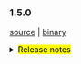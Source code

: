 ### 1.5.0 

 [source](https://github.com/seata/seata/archive/v1.5.0.zip) |
 [binary](https://github.com/seata/seata/releases/download/v1.5.0/seata-server-1.5.0.zip) 

<details>
  <summary><mark>Release notes</mark></summary>


  ### Seata 1.5.0 

Seata 1.5.0  发布。

Seata 是一款开源的分布式事务解决方案，提供高性能和简单易用的分布式事务服务。

此版本更新如下：


### feature：
  - [[#4115](https://github.com/seata/seata/pull/4115)] 支持用户控制台
  - [[#3472](https://github.com/seata/seata/pull/3472)] 添加redisLocker的lua模式
  - [[#3575](https://github.com/seata/seata/pull/3575)] 支持对锁和会话不同存储的混合使用
  - [[#3374](https://github.com/seata/seata/pull/3374)] 支持mysql INSERT ON DUPLICATE KEY UPDATE
  - [[#3642](https://github.com/seata/seata/pull/3642)] TCC模式支持使用API的形式进行二阶段参数传递
  - [[#3064](https://github.com/seata/seata/pull/3064)] 支持可配置GlobalTransactionInterceptor和TccActionInterceptor的order值
  - [[#2852](https://github.com/seata/seata/pull/2852)] 支持自定义`GlobalTransactionScanner`的扫描对象。
  - [[#3683](https://github.com/seata/seata/pull/3683)] 支持redis分布式锁来避免多tc竞争执行任务
  - [[#3545](https://github.com/seata/seata/pull/3545)] TCC模式支持幂等控制、防悬挂和空回滚
  - [[#3009](https://github.com/seata/seata/pull/3009)] 支持server端以springboot的方式的启动
  - [[#3652](https://github.com/seata/seata/pull/3652)] 支持APM SkyWalking监控。
  - [[#3823](https://github.com/seata/seata/pull/3823)] TCC模式二阶段方法参数列表支持自定义
  - [[#3642](https://github.com/seata/seata/pull/3642)] TCC模式一阶段支持BusinessActionContext隐式传递
  - [[#3856](https://github.com/seata/seata/pull/3856)] 支持 edas-hsf RPC 框架
  - [[#3880](https://github.com/seata/seata/pull/3880)] 贡献文档增加中文版本
  - [[#3869](https://github.com/seata/seata/pull/3869)] 支持从环境 ENV 获取配置
  - [[#2568](https://github.com/seata/seata/pull/2568)] 支持GlobalTransactionInterceptor配置切面表达式
  - [[#3886](https://github.com/seata/seata/pull/3886)] 支持注册中心注册ip的网络偏好设置
  - [[#3906](https://github.com/seata/seata/pull/3906)] 支持 SPI 卸载
  - [[#3668](https://github.com/seata/seata/pull/3668)] 支持kotlin协程
  - [[#3968](https://github.com/seata/seata/pull/3968)] 支持 brpc-java RPC框架
  - [[#4134](https://github.com/seata/seata/pull/4134)] 初始化控制台基础代码
  - [[#4268](https://github.com/seata/seata/pull/4268)] 控制台Global Session页面File模式实现
  - [[#4281](https://github.com/seata/seata/pull/4281)] 控制台Global Session页面和Global LockRedis模式实现
  - [[#4293](https://github.com/seata/seata/pull/4293)] 控制台Global Lock页面File模式实现
  - [[#4335](https://github.com/seata/seata/pull/4335)] 实现配置中心上传配置交互脚本(nacos,etcd3)
  - [[#4360](https://github.com/seata/seata/pull/4360)] 实现配置中心上传配置交互脚本(apollo,consul,zk)
  - [[#4320](https://github.com/seata/seata/pull/4320)] 实现控制台db模式全局事务、锁查询接口
  - [[#4435](https://github.com/seata/seata/pull/4435)] 控制台前端页面实现
  - [[#4480](https://github.com/seata/seata/pull/4480)] 实现DefaultAuthSigner的默认签名加密方法
  - [[#3870](https://github.com/seata/seata/pull/3870)] 让seata-bom成为真正的Bill-Of-Material
  - [[#3487](https://github.com/seata/seata/pull/3487)] 添加分布式锁的db实现
  - [[#3889](https://github.com/seata/seata/pull/3889)] 注册中心添加心跳
  - [[#3951](https://github.com/seata/seata/pull/3951)] 支持zstd压缩 
  - [[#2838](https://github.com/seata/seata/pull/2838)] Saga 支持springboot项目的自动配置

### bugfix：
  - [[#3497](https://github.com/seata/seata/pull/3497)] 修复TCC模式并发量较大时线程池导致的超时问题
  - [[#3686](https://github.com/seata/seata/pull/3686)] 修复Apollo集群配置项错误及NPE错误
  - [[#3702](https://github.com/seata/seata/pull/3702)] 修改注释
  - [[#3716](https://github.com/seata/seata/pull/3716)] 修复findTargetClass方法的错误
  - [[#3717](https://github.com/seata/seata/pull/3717)] 更正interval的拼写
  - [[#3773](https://github.com/seata/seata/pull/3773)] 修复consul注册中心在自定义集群名下无法获取TC集群
  - [[#3695](https://github.com/seata/seata/pull/3695)] 修复mariadb无法创建XA连接的问题
  - [[#3783](https://github.com/seata/seata/pull/3783)] 修复store mode不生效问题
  - [[#3740](https://github.com/seata/seata/pull/3740)] 修复在某些情况下，当`Saga`事务结束时`LocalThread`未被清除的问题
  - [[#3792](https://github.com/seata/seata/pull/3792)] 修复Server 无法获取 redis host的问题
  - [[#3828](https://github.com/seata/seata/pull/3828)] 修复StringUtils抛出StackOverflowError的问题
  - [[#3817](https://github.com/seata/seata/pull/3817)] 修复TC在SkyWalking拓扑图节点不汇聚的问题
  - [[#3803](https://github.com/seata/seata/pull/3803)] 修复 ReflectionUtil 抛出不预期异常问题
  - [[#3879](https://github.com/seata/seata/pull/3879)] 修复 posrgresql多schema无法找到channel问题
  - [[#3881](https://github.com/seata/seata/pull/3881)] 修复不存在的相同 DataId 不同默认值返回相同值的问题
  - [[#3897](https://github.com/seata/seata/pull/3897)] 修复FastjsonUndoLogParser中 localdatatime类型不能回滚的问题
  - [[#3901](https://github.com/seata/seata/pull/3901)] 修复 seataio/seata-server 中 servlet-api 冲突无法启动问题
  - [[#3931](https://github.com/seata/seata/pull/3931)] 修复 线程池拒绝执行情况下,dump内存文件名和路径错误的问题
  - [[#3949](https://github.com/seata/seata/pull/3949)] 修复`nacos-config.py`不会跳过空白选项的问题，解决多个分割选项可能导致内容丢失的问题
  - [[#3988](https://github.com/seata/seata/pull/3988)] 修复 nacos 的密码带有特殊字符导致用户名不存在问题
  - [[#3978](https://github.com/seata/seata/pull/3978)] 修复 future timeout 引发的 NPE 问题
  - [[#3998](https://github.com/seata/seata/pull/3998)] 修复 jedis multi.exec 的 NPE 问题
  - [[#4011](https://github.com/seata/seata/pull/4011)] 修复 springboot下无法获取distributed-lock-table配置
  - [[#4025](https://github.com/seata/seata/pull/4025)] 修复潜在的数据库资源泄露
  - [[#4023](https://github.com/seata/seata/pull/4023)] 修复 dubbo部分场景存在xid未清除的问题
  - [[#4032](https://github.com/seata/seata/pull/4032)] 修复server端的ShutdownHook在资源释放时，ApplicationContext已关闭的问题
  - [[#4039](https://github.com/seata/seata/pull/4039)] 修复 本地事务抛出异常之后，RM没有清除xid
  - [[#4074](https://github.com/seata/seata/pull/4074)] 修复XA模式资源悬挂问题
  - [[#4107](https://github.com/seata/seata/pull/4107)] 修复项目构建时的死锁问题
  - [[#4158](https://github.com/seata/seata/pull/4158)] 修复logback无法加载到`RPC_PORT`的问题
  - [[#4162](https://github.com/seata/seata/pull/4162)] 修复Redis注册中心内置配置名导致启动报错问题
  - [[#4165](https://github.com/seata/seata/pull/4165)] 修复 `StringUtils.toString(obj)` 当obj是基本数据数组时，抛出`ClassCastException`的问题
  - [[#4169](https://github.com/seata/seata/pull/4169)] 修复xa模式originalConnection已关闭，导致二阶段无法执行
  - [[#4177](https://github.com/seata/seata/pull/4177)] 修复当事务超时且刚好tm发起commit决议时,意外造成全局锁释放的问题
  - [[#4174](https://github.com/seata/seata/pull/4174)] 修复删除 undolog 时连接关闭问题
  - [[#4189](https://github.com/seata/seata/pull/4189)] 修复 `kafka-appender.xml` 和 `logstash-appender.xml` 两个配置文件中`${}`表达式中的默认值前少了横杆的问题。
  - [[#4213](https://github.com/seata/seata/pull/4213)] 修复部分"sessionMode"代码没执行导致启动失败问题
  - [[#4220](https://github.com/seata/seata/pull/4220)] 修复 `zstd-compressor` 模块未合并到 `seata-all` 中的问题，同时修正其包名。另外，补充了 `kotlin-maven-plugin` 的版本号；顺便优化打包配置。
  - [[#4222](https://github.com/seata/seata/pull/4222)] 修复字段列表为空时，插入语句无法回滚的问题
  - [[#4253](https://github.com/seata/seata/pull/4253)] UpdateExecutor存储被真实修改的字段，而不是只存储set子句里面的字段
  - [[#4233](https://github.com/seata/seata/pull/4233)] 修复 lock 和 branch 数据残留问题
  - [[#4276](https://github.com/seata/seata/pull/4276)] 修复 seata-test 单测不运行的问题
  - [[#4278](https://github.com/seata/seata/pull/4278)] 修复mysql的Blob/Clob/NClob数据类型无法反序列化的问题
  - [[#4302](https://github.com/seata/seata/pull/4302)] 修复其他ORM可能存在获取不到自增主键值的问题
  - [[#4308](https://github.com/seata/seata/pull/4308)] 修复Postgresql多个schema下存在相同表的TableMetaCache解析问题
  - [[#4326](https://github.com/seata/seata/pull/4326)] 修复使用 mariadb 驱动程序时无法构建 Executor 的问题
  - [[#4355](https://github.com/seata/seata/pull/4355)] 修复使用 mysql Loadbalance模式resourceId被误判为resourceIds的问题
  - [[#4310](https://github.com/seata/seata/pull/4310)] 修复通过"SELECT LAST_INSERT_ID"获取mysql数据库自增id失败的问题
  - [[#4331](https://github.com/seata/seata/pull/4331)] 修复使用ONLY_CARE_UPDATE_COLUMNS配置可能出现的脏写校验异常
  - [[#4408](https://github.com/seata/seata/pull/4408)] 修复容器环境中设置环境变量无效的问题
  - [[#4441](https://github.com/seata/seata/pull/4441)] 修复redis模式下查询时未关闭Pipeline和分支注册后添加分支session时branchSessions为null的问题
  - [[#4438](https://github.com/seata/seata/pull/4438)] 修复develop版本file模式下GlobalSession在延迟删除的情况下无法被正常删除的问题
  - [[#4432](https://github.com/seata/seata/pull/4432)] 修复develop版本下ServerApplicationListener无法读取配置中心配置的问题
  - [[#4452](https://github.com/seata/seata/pull/4452)] 修复'service.disableGlobalTransaction'配置的日志输出错误
  - [[#4449](https://github.com/seata/seata/pull/4449)] 修复redis分页查询npe问题,优化readession限制查询条数后均衡返回结果
  - [[#4459](https://github.com/seata/seata/pull/4459)] 修复develop版本下oracle和pgsql数据库生成前后镜像失败的问题
  - [[#4471](https://github.com/seata/seata/pull/4471)] 修复develop分支下，运行时切换事务分组对应集群引起的错误
  - [[#4474](https://github.com/seata/seata/pull/4474)] 修复Mysql多位Bit类型字段回滚错误
  - [[#4492](https://github.com/seata/seata/pull/4492)] 修复develop分支下eureka注册中心无法动态更新服务列表的问题
  - [[#4228](https://github.com/seata/seata/pull/4228)] 修复tc获取不同ip的rm连接导致的xa模式资源悬挂问题
  - [[#4535](https://github.com/seata/seata/pull/4535)] 修复FileSessionManagerTest单测错误
  - [[#4561](https://github.com/seata/seata/pull/4561)] 修复 allSessions/findGlobalSessions 某些情况下返回null
  - [[#4505](https://github.com/seata/seata/pull/4505)] 修复time类型的fastjson序列化问题
  - [[#4579](https://github.com/seata/seata/pull/4579)] 修复MySQLInsertOrUpdateExecutor的prepareUndoLogAll
  - [[#4005](https://github.com/seata/seata/pull/4005)] 修复PK约束名称与属于PK的唯一索引名称不同
  - [[#4062](https://github.com/seata/seata/pull/4062)] 修复saga复杂参数序列化问题
  - [[#4199](https://github.com/seata/seata/pull/4199)] 修复rpc tm 请求超时
  - [[#4352](https://github.com/seata/seata/pull/4352)] 修复sql解析器的一些问题
  - [[#4487](https://github.com/seata/seata/pull/4487)] 移除Pagination hideOnlyOnePage 属性
  - [[#4449](https://github.com/seata/seata/pull/4449)] 优化redis limit并修复redis分页bug
  - [[#4608](https://github.com/seata/seata/pull/4608)] 修复测试用例
  - [[#3110](https://github.com/seata/seata/pull/3110)] 修复单元测试的一些问题


### optimize：
  - [[#4163](https://github.com/seata/seata/pull/4163)] 完善开发者奉献文档
  - [[#3678](https://github.com/seata/seata/pull/3678)] 补充遗漏的配置及新版本pr登记md文件
  - [[#3654](https://github.com/seata/seata/pull/3654)] 修正拼写，applicationContex -> applicationContext
  - [[#3615](https://github.com/seata/seata/pull/3615)] 二阶段同步提交时,全局事务记录异步删除
  - [[#3687](https://github.com/seata/seata/pull/3687)] 修复某些场景下无法重试全局锁的问题
  - [[#3689](https://github.com/seata/seata/pull/3689)] 修正script/server/config/file.properties中属性编写错误
  - [[#3700](https://github.com/seata/seata/pull/3700)] 优化buildLockKey方法的效率
  - [[#3588](https://github.com/seata/seata/pull/3588)] 优化数据源自动代理的流程
  - [[#3528](https://github.com/seata/seata/pull/3528)] 优化redis模式内存占用
  - [[#3626](https://github.com/seata/seata/pull/3626)] 移除重复的change status代码
  - [[#3722](https://github.com/seata/seata/pull/3722)] 添加分布式锁的基础代码
  - [[#3713](https://github.com/seata/seata/pull/3713)] 统一enableClientBatchSendRequest的默认值
  - [[#3120](https://github.com/seata/seata/pull/3120)] 优化`Configuration`的部分代码，并添加单元测试
  - [[#3735](https://github.com/seata/seata/pull/3735)] 当TC只有单个节点时，不进行非必要的负载均衡操作
  - [[#3770](https://github.com/seata/seata/pull/3770)] 关闭一些未关闭的对象
  - [[#3627](https://github.com/seata/seata/pull/3627)] 使用TreeMap替换TableMeta中的LinkedHashMap以兼容高版本的MySQL
  - [[#3760](https://github.com/seata/seata/pull/3760)] 优化`seata-server`的logback相关的配置
  - [[#3765](https://github.com/seata/seata/pull/3765)] 将添加配置类的操作从`AutoConfiguration`转移到`EnvironmentPostProcessor`中，提升该操作的优先级
  - [[#3730](https://github.com/seata/seata/pull/3730)] 重构TCC模式相关的代码，方便以后做功能扩展
  - [[#3820](https://github.com/seata/seata/pull/3820)] 在表`tcc_fence_log`中添加字段`action_name`，用于查看该条记录是由哪个action产生的 
  - [[#3738](https://github.com/seata/seata/pull/3738)] `JacksonUndoLogParser`支持解析`LocalDateTime`(支持微秒时间)
  - [[#3794](https://github.com/seata/seata/pull/3794)] 优化`seata-server`的打包配置，修正Dockerfile的错误配置，并将Dockerfile也打包进去
  - [[#3795](https://github.com/seata/seata/pull/3795)] 优化`zkRegistry`lookup方法性能
  - [[#3840](https://github.com/seata/seata/pull/3840)] 优化`apm-skwalking`操作方法生成规则
  - [[#3834](https://github.com/seata/seata/pull/3834)] 优化`seata-distribution`增加apm-seata-skywalking包
  - [[#3847](https://github.com/seata/seata/pull/3847)] 优化ConcurrentHashMap.newKeySet替换ConcurrentSet
  - [[#3849](https://github.com/seata/seata/pull/3849)] 优化字符串拼接
  - [[#3890](https://github.com/seata/seata/pull/3890)] 优化insert后镜像仅查询插入字段
  - [[#3895](https://github.com/seata/seata/pull/3895)] 优化解码异常
  - [[#3212](https://github.com/seata/seata/pull/3212)] 优化解析OrderBy，Limit条件代码结构
  - [[#3898](https://github.com/seata/seata/pull/3898)] 增加docker maven 插件
  - [[#3904](https://github.com/seata/seata/pull/3904)] 增强 metrics 和修复 seata-server 单测不运行的问题
  - [[#3905](https://github.com/seata/seata/pull/3905)] 优化 nacos-config.sh 支持 ash
  - [[#3935](https://github.com/seata/seata/pull/3935)] 优化以redis为注册中心时,发送多条命令使用pipeline
  - [[#3916](https://github.com/seata/seata/pull/3916)] 优化注册中心服务节点列表地址探活
  - [[#3918](https://github.com/seata/seata/pull/3918)] 缓存Field和Method的反射结果
  - [[#3311](https://github.com/seata/seata/pull/3311)] 支持从consul单一key中读取所有配置
  - [[#3907](https://github.com/seata/seata/pull/3907)] 优化设置 Server 端口
  - [[#3912](https://github.com/seata/seata/pull/3912)] 支持通过env配置JVM参数
  - [[#3939](https://github.com/seata/seata/pull/3939)] 使用map优化大量的判断代码
  - [[#3955](https://github.com/seata/seata/pull/3955)] 添加启动banner
  - [[#4266](https://github.com/seata/seata/pull/4266)] 修改由于修改记录过多导致分支注册及lock释放失败的问题 
  - [[#3949](https://github.com/seata/seata/pull/3949)] `nacos-config.py` 支持默认参数和选择性输入参数
  - [[#3954](https://github.com/seata/seata/pull/3954)] 移除对druid依赖中过期方法的调用
  - [[#3981](https://github.com/seata/seata/pull/3981)] 优化服务端口的优先级设置
  - [[#4013](https://github.com/seata/seata/pull/4013)] 优化可用TC地址检测
  - [[#3982](https://github.com/seata/seata/pull/3982)] 优化 readme 文档和升级POM依赖
  - [[#3991](https://github.com/seata/seata/pull/3991)] 关闭spring boot下无用的fileListener
  - [[#3994](https://github.com/seata/seata/pull/3994)] 优化`tcc_fence_log`表定时删除任务的机制
  - [[#3327](https://github.com/seata/seata/pull/3327)] 支持从etcd3单一key中读取所有配置
  - [[#4001](https://github.com/seata/seata/pull/4001)] 支持从Nacos,Zookeeper,Consul,Etcd3 中读取 yml
  - [[#4017](https://github.com/seata/seata/pull/4017)] 优化文件配置
  - [[#4018](https://github.com/seata/seata/pull/4018)] 优化 Apollo 配置
  - [[#4021](https://github.com/seata/seata/pull/4021)] 优化 Nacos、Consul、Zookeeper、Etcd3 配置
  - [[#4034](https://github.com/seata/seata/pull/4034)] 优化“优化 Nacos、Consul、Zookeeper、Etcd3 配置（#4019）”的单元测试类
  - [[#4055](https://github.com/seata/seata/pull/4055)] 优化NetUtil的getLocalAddress0方法
  - [[#4086](https://github.com/seata/seata/pull/4086)] 分支事务支持懒加载并优化任务调度
  - [[#4056](https://github.com/seata/seata/pull/4056)] 优化 DurationUtil
  - [[#4103](https://github.com/seata/seata/pull/4103)] 减少分支事务注册无需竞争锁时的内存占用 
  - [[#3733](https://github.com/seata/seata/pull/3733)] 优化本地事务下的锁竞争机制 
  - [[#4144](https://github.com/seata/seata/pull/4144)] 支持默认的事务分组配置 
  - [[#4157](https://github.com/seata/seata/pull/4157)] 优化客户端批量发送请求
  - [[#4191](https://github.com/seata/seata/pull/4191)] RPC请求超时时间支持配置化
  - [[#4216](https://github.com/seata/seata/pull/4216)] 非AT模式无须清理undolog表
  - [[#4176](https://github.com/seata/seata/pull/4176)] 优化redis注册中心存储，改用自动过期key替代hash.
  - [[#4196](https://github.com/seata/seata/pull/4196)] TC 批量响应客户端
  - [[#4212](https://github.com/seata/seata/pull/4212)] 控制台接口合并优化
  - [[#4237](https://github.com/seata/seata/pull/4237)] 当所有的before image均为空的时候，跳过checkLock的步骤
  - [[#4251](https://github.com/seata/seata/pull/4251)] 优化部分代码处理
  - [[#4262](https://github.com/seata/seata/pull/4262)] 优化 tcc 模块代码处理
  - [[#4235](https://github.com/seata/seata/pull/4235)] 优化eureka注册中心保存实例信息
  - [[#4277](https://github.com/seata/seata/pull/4277)] 优化Redis-pipeline模式本地事务下的锁竞争机制
  - [[#4284](https://github.com/seata/seata/pull/4284)] 支持MSE-Nacos 的 ak/sk 鉴权方式
  - [[#4299](https://github.com/seata/seata/pull/4299)] 优化异常提示
  - [[#4300](https://github.com/seata/seata/pull/4300)] 优化NettyRemotingServer的close()由DefaultCoordinator来调用，不再额外注册到ServerRunner
  - [[#4270](https://github.com/seata/seata/pull/4270)] 提高全局提交和全局回滚的性能，分支事务清理异步化
  - [[#4307](https://github.com/seata/seata/pull/4307)] 优化在TCC模式减少不必要的全局锁删除
  - [[#4303](https://github.com/seata/seata/pull/4303)] `tcc_fence_log`表悬挂日志记录异步删除
  - [[#4328](https://github.com/seata/seata/pull/4328)] 配置上传脚本支持注释
  - [[#4305](https://github.com/seata/seata/pull/4305)] 优化tc端全局锁获取失败时的日志打印
  - [[#4336](https://github.com/seata/seata/pull/4336)] 添加AT模式不支持的SQL语句异常提示
  - [[#4359](https://github.com/seata/seata/pull/4359)] 支持配置元数据读取环境变量
  - [[#4353](https://github.com/seata/seata/pull/4353)] 为 `seata-all.jar` 瘦身。  
  - [[#4393](https://github.com/seata/seata/pull/4393)] redis & db 模式下启动不需要reload
  - [[#4247](https://github.com/seata/seata/pull/4247)] 在`github/actions`上，添加基于 `java17` 和 `springboot` 各版本的测试
  - [[#4400](https://github.com/seata/seata/pull/4400)] 异步二阶段任务支持并行处理提升效率 
  - [[#4391](https://github.com/seata/seata/pull/4391)] commit/rollback 重试超时事件
  - [[#4409](https://github.com/seata/seata/pull/4409)] 测试类添加版权标题
  - [[#4282](https://github.com/seata/seata/pull/4282)] 优化回滚镜像构建逻辑
  - [[#4407](https://github.com/seata/seata/pull/4407)] file模式下无需延迟删除globasession
  - [[#4436](https://github.com/seata/seata/pull/4436)] 优化file模式下的global session查询接口
  - [[#4431](https://github.com/seata/seata/pull/4431)] 优化redis模式查询globalSession限制查询条数
  - [[#4465](https://github.com/seata/seata/pull/4465)] 优化TC 批量响应客户端模式客户端版本传输方式
  - [[#4469](https://github.com/seata/seata/pull/4469)] 优化控制台db模式下获取配置的方式
  - [[#4478](https://github.com/seata/seata/pull/4478)] 优化 Nacos 配置和注册元数据属性
  - [[#4522](https://github.com/seata/seata/pull/4522)] 优化 GC 参数
  - [[#4517](https://github.com/seata/seata/pull/4517)] 增强失败/超时状态的监控
  - [[#4451](https://github.com/seata/seata/pull/4451)] filesessionmanager改为单例并优化任务线程池处理
  - [[#4551](https://github.com/seata/seata/pull/4551)] 优化 metrics rt 统计问题
  - [[#4574](https://github.com/seata/seata/pull/4574)] 支持 accessKey/secretKey 配置自动注入
  - [[#4583](https://github.com/seata/seata/pull/4583)] DefaultAuthSigner的默认签名加密方法替换为HmacSHA256
  - [[#4591](https://github.com/seata/seata/pull/4591)] 优化开关默认值
  - [[#3780](https://github.com/seata/seata/pull/3780)] 升级 Druid 版本
  - [[#3797](https://github.com/seata/seata/pull/3797)] 支持在`Try` 方法外，由用户自己实例化`BusinessActionContext`，再以`Try`方法入参的形式传入
  - [[#3909](https://github.com/seata/seata/pull/3909)] 优化`collectRowLocks` 方法
  - [[#3763](https://github.com/seata/seata/pull/3763)] 优化 github actions
  - [[#4345](https://github.com/seata/seata/pull/4345)] 修正包目录名
  - [[#4346](https://github.com/seata/seata/pull/4346)] 优化服务器日志并移除lombok
  - [[#4348](https://github.com/seata/seata/pull/4348)] 统一管理maven插件及其版本
  - [[#4354](https://github.com/seata/seata/pull/4354)] 优化saga测试用例
  - [[#4227](https://github.com/seata/seata/pull/4227)] 统一管理依赖的版本，并且升级spring-boot到2.4.13
  - [[#4403](https://github.com/seata/seata/pull/4403)] 禁用saga单测
  - [[#4453](https://github.com/seata/seata/pull/4453)] 升级 eureka-clients 和 xstream 的版本
  - [[#4481](https://github.com/seata/seata/pull/4481)] 优化nacos配置和命名属性
  - [[#4477](https://github.com/seata/seata/pull/4477)] 优化调试级别日志并修复拼写错误
  - [[#4484](https://github.com/seata/seata/pull/4484)] 优化TM/RM注册时TC的日志打印
  - [[#3874](https://github.com/seata/seata/pull/4484)] 增加登记企业，修改图片至alicdn
  - [[#4458](https://github.com/seata/seata/pull/4458)] 修复 metrices 模块 README.md 的配置遗漏问题
  - [[#4482](https://github.com/seata/seata/pull/4482)] 移除重复单词

### test：


 非常感谢以下 contributors 的代码贡献。若有无意遗漏，请报告。

  - [slievrly](https://github.com/slievrly) 
  - [wangliang181230](https://github.com/wangliang181230)
  - [funky-eyes](https://github.com/funky-eyes) 
  - [lvekee](https://github.com/lvekee)
  - [caohdgege](https://github.com/caohdgege)
  - [lightClouds917](https://github.com/lightClouds917)
  - [objcoding](https://github.com/objcoding)
  - [siyu](https://github.com/Pinocchio2018)
  - [GoodBoyCoder](https://github.com/GoodBoyCoder)
  - [pengten](https://github.com/pengten)
  - [Bughue](https://github.com/Bughue)
  - [doubleDimple](https://github.com/doubleDimple)
  - [zhaoyuguang](https://github.com/zhaoyuguang)
  - [liuqiufeng](https://github.com/liuqiufeng)
  - [jsbxyyx](https://github.com/jsbxyyx)
  - [lcmvs](https://github.com/lcmvs)
  - [onlinechild](https://github.com/onlinechild)
  - [xjlgod](https://github.com/xjlgod)
  - [h-zhi](https://github.com/h-zhi)
  - [tanzzj](https://github.com/tanzzj)
  - [miaoxueyu](https://github.com/miaoxueyu)
  - [selfishlover](https://github.com/selfishlover)
  - [tuwenlin](https://github.com/tuwenlin)
  - [dmego](https://github.com/dmego)
  - [xiaochangbai](https://github.com/xiaochangbai)
  - [Rubbernecker](https://github.com/Rubbernecker)
  - [ruanun](https://github.com/ruanun)
  - [huan415](https://github.com/huan415)
  - [drgnchan](https://github.com/drgnchan) 
  - [cmonkey](https://github.com/cmonkey)
  - [13414850431](https://github.com/13414850431)
  - [ls9527](https://github.com/ls9527)
  - [xingfudeshi](https://github.com/xingfudeshi)
  - [spilledyear](https://github.com/spilledyear)
  - [kaka2code](https://github.com/kaka2code)
  - [iqinning](https://github.com/iqinning)
  - [yujianfei1986](https://github.com/yujianfei1986)
  - [elrond-g](https://github.com/elrond-g)
  - [jameslcj](https://github.com/jameslcj)
  - [zhouchuhang](https://github.com/zch0214)
  - [xujj](https://github.com/XBNGit)
  - [mengxzh](https://github.com/mengxzh)
  - [portman](https://github.com/iportman)
  - [anselleeyy](https://github.com/anselleeyy)
  - [wangyuewen](https://github.com/2858917634)
  - [imherewait](https://github.com/imherewait)
  - [wfnuser](https://github.com/wfnuser)
  - [zhixing](https://github.com/chenlei3641)

同时，我们收到了社区反馈的很多有价值的issue和建议，非常感谢大家。

   #### Link

   - **Seata:** https://github.com/seata/seata  
   - **Seata-Samples:** https://github.com/seata/seata-samples   
   - **Release:** https://github.com/seata/seata/releases
   - **WebSite:** https://seata.io

</details>
